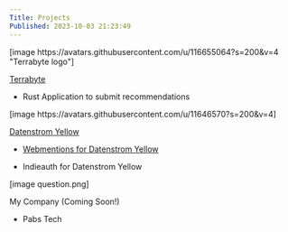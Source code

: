 ```yaml
---
Title: Projects
Published: 2023-10-03 21:23:49
---
```





<div class="mw9 center ph3-ns">
  <div class="cf ph2-ns">
    <div class="fl w-100 w-third-ns pa2">
      <div markdown="1" class="bg-white pv4">
[image https://avatars.githubusercontent.com/u/116655064?s=200&v=4 "Terrabyte logo"]

[Terrabyte](https://github.com/orgs/terrabyte-tech/repositories "Datenstrom logo") 

* Rust Application to submit recommendations

</div>
    </div>
    <div class="fl w-100 w-third-ns pa2">
      <div markdown="1" class="bg-white pv4">
[image https://avatars.githubusercontent.com/u/11646570?s=200&v=4]

[Datenstrom Yellow](https://github.com/datenstrom/yellow)

* [Webmentions for Datenstrom Yellow](https://github.com/pmoralesgarcia/yellow-webmention)

* Indieauth for Datenstrom Yellow
</div>
    </div>
    <div class="fl w-100 w-third-ns pa2">
      <div markdown="1" class="bg-white pv4">
[image question.png]

My Company (Coming Soon!)

* Pabs Tech
</div>
    </div>
  </div>
</div>


